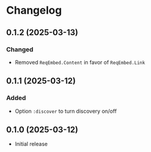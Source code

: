 # Changelog

## 0.1.2 (2025-03-13)

### Changed
  * Removed `ReqEmbed.Content` in favor of `ReqEmbed.Link`

## 0.1.1 (2025-03-12)

### Added
  * Option `:discover` to turn discovery on/off

## 0.1.0 (2025-03-12)

  * Initial release
